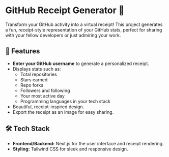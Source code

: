 # GitHub Receipt Generator 🧾

Transform your GitHub activity into a virtual receipt! This project generates a fun, receipt-style representation of your GitHub stats, perfect for sharing with your fellow developers or just admiring your work.

## 🚀 Features

- **Enter your GitHub username** to generate a personalized receipt.
- Displays stats such as:
  - Total repositories
  - Stars earned
  - Repo forks
  - Followers and following
  - Your most active day
  - Programming languages in your tech stack
- Beautiful, receipt-inspired design.
- Export the receipt as an image for easy sharing.

## 🛠 Tech Stack

- **Frontend/Backend:** Next.js for the user interface and receipt rendering.
- **Styling:** Tailwind CSS for sleek and responsive design.
